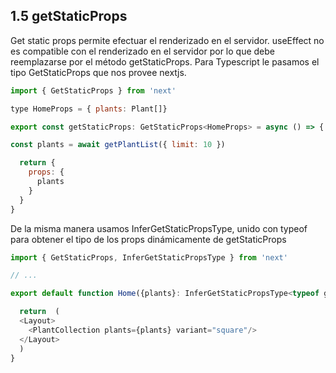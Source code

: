 ## 1.5 getStaticProps

Get static props permite efectuar el renderizado en el servidor.
useEffect no es compatible con el renderizado en el servidor por lo que
debe reemplazarse por el método getStaticProps. Para Typescript le
pasamos el tipo GetStaticProps que nos provee nextjs.

``` javascript
import { GetStaticProps } from 'next'

type HomeProps = { plants: Plant[]}

export const getStaticProps: GetStaticProps<HomeProps> = async () => {

const plants = await getPlantList({ limit: 10 })

  return {
    props: {
      plants
    }
  }
}
```

De la misma manera usamos InferGetStaticPropsType, unido con typeof para
obtener el tipo de los props dinámicamente de getStaticProps

``` javascript
import { GetStaticProps, InferGetStaticPropsType } from 'next'

// ...

export default function Home({plants}: InferGetStaticPropsType<typeof getStaticProps>) {

  return  (
  <Layout>
    <PlantCollection plants={plants} variant="square"/>
  </Layout>
  )
}
```

